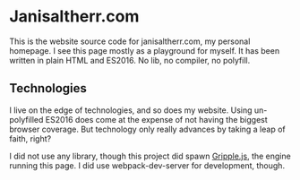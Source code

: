 # Janisaltherr.com
This is the website source code for janisaltherr.com, my personal homepage. I see this page mostly as a playground for myself. It has been written in plain HTML and ES2016. No lib, no compiler, no polyfill.

## Technologies
I live on the edge of technologies, and so does my website. Using un-polyfilled ES2016 does come at the expense of
not having the biggest browser coverage. But technology only really advances by taking a leap of faith, right?

I did not use any library, though this project did spawn [Gripple.js](https://www.npmjs.com/package/gripple.js), the
engine running this page. I did use webpack-dev-server for development, though.
